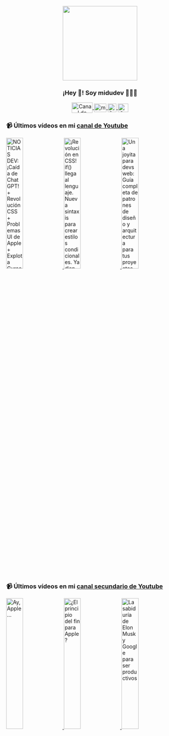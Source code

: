 <p align="center" width="300">
   <img align="center" width="200" src="https://user-images.githubusercontent.com/1561955/106762302-fda9de00-6635-11eb-99be-3ef744e60c0e.png" />
   <h3 align="center">¡Hey 👋! Soy midudev 👨🏻‍💻</h3>
</p>

<p align="center">
   <a href="https://twitch.tv/midudev" target="blank">
    <img align="center" src="https://upload.wikimedia.org/wikipedia/commons/c/ce/Twitch_logo_2019.svg" alt="Canal de Twitch de midudev" height="28px" width="56px" />
  </a>
  <span style="width: 8px;"> </span>
   <a href="https://youtube.com/midudev" target="blank">
    <img align="center" src="https://upload.wikimedia.org/wikipedia/commons/0/09/YouTube_full-color_icon_%282017%29.svg" alt="midudev" height="23px" width="33px" />
  </a>
  <span style="width: 8px;"> </span>
  <a href="https://instagram.com/midu.dev" target="blank">
    <img align="center" src="https://upload.wikimedia.org/wikipedia/commons/e/e7/Instagram_logo_2016.svg" alt="Canal de Instagram de midu.dev" height="23px" width="23px" />
  </a>
  <span style="width: 8px;"> </span>
  <a href="https://twitter.com/midudev" target="blank">
    <img align="center" src="https://upload.wikimedia.org/wikipedia/commons/thumb/6/6f/Logo_of_Twitter.svg/2491px-Logo_of_Twitter.svg.png" alt="Canal de Twitter de midudev" height="23px" width="28px" />
  </a>
</p>

### 📹 Últimos vídeos en mi [canal de Youtube](https://youtube.com/midudev?sub_confirmation=1)

<a href='https://youtu.be/6KNQFAbbmkA' target='_blank'>
  <img width='30%' src='https://img.youtube.com/vi/6KNQFAbbmkA/mqdefault.jpg' alt='NOTICIAS DEV: ¡Caída de ChatGPT! + Revolución CSS + Problemas UI de Apple + Explota Cursor' />
</a>
<a href='https://youtu.be/HIXUHToZ2xg' target='_blank'>
  <img width='30%' src='https://img.youtube.com/vi/HIXUHToZ2xg/mqdefault.jpg' alt='¡Revolución en CSS! if() llega al lenguaje. Nueva sintaxis para crear estilos condicionales. Ya disp' />
</a>
<a href='https://youtu.be/5NGKkkYGC9Q' target='_blank'>
  <img width='30%' src='https://img.youtube.com/vi/5NGKkkYGC9Q/mqdefault.jpg' alt='Una joyita para devs web: Guía completa de patrones de diseño y arquitectura para tus proyectos con' />
</a>

### 📹 Últimos vídeos en mi [canal secundario de Youtube](https://youtube.com/midulive?sub_confirmation=1)

<a href='https://youtu.be/cALYd0SXWgc' target='_blank'>
  <img width='30%' src='https://img.youtube.com/vi/cALYd0SXWgc/mqdefault.jpg' alt='Ay, Apple...' />
</a>
<a href='https://youtu.be/c8Rr4n7FeRo' target='_blank'>
  <img width='30%' src='https://img.youtube.com/vi/c8Rr4n7FeRo/mqdefault.jpg' alt='¿El principio del fin para Apple?' />
</a>
<a href='https://youtu.be/urWyEBM_RCM' target='_blank'>
  <img width='30%' src='https://img.youtube.com/vi/urWyEBM_RCM/mqdefault.jpg' alt='La sabiduría de Elon Musk y Google para ser productivos' />
</a>